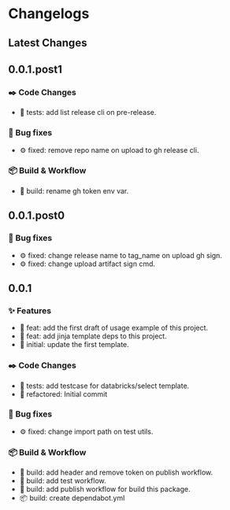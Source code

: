 # Changelogs

## Latest Changes

## 0.0.1.post1

### :black_nib: Code Changes

- :test_tube: tests: add list release cli on pre-release.

### :bug: Bug fixes

- :gear: fixed: remove repo name on upload to gh release cli.

### :package: Build & Workflow

- :toolbox: build: rename gh token env var.

## 0.0.1.post0

### :bug: Bug fixes

- :gear: fixed: change release name to tag_name on upload gh sign.
- :gear: fixed: change upload artifact sign cmd.

## 0.0.1

### :sparkles: Features

- :dart: feat: add the first draft of usage example of this project.
- :dart: feat: add jinja template deps to this project.
- :tada: initial: update the first template.

### :black_nib: Code Changes

- :test_tube: tests: add testcase for databricks/select template.
- :construction: refactored: Initial commit

### :bug: Bug fixes

- :gear: fixed: change import path on test utils.

### :package: Build & Workflow

- :toolbox: build: add header and remove token on publish workflow.
- :toolbox: build: add test workflow.
- :toolbox: build: add publish workflow for build this package.
- :package: build: create dependabot.yml

